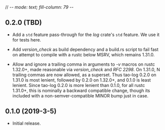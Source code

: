 // -*- mode: text; fill-column: 79 -*-

## 0.2.0 (TBD)

* Add a `std` feature pass-through for the _log_ crate's `std` feature. We
  use it for tests here.

* Add _version_check_ as build dependency and a build.rs script to fail fast on
  attempt to compile with a rustc below MSRV, which remains 1.31.0.

* Allow and ignore a trailing comma in arguments to _-v_ macros on rustc
  1.32.0+, made reasonable via _version_check_ and _RFC 2298_. On 1.31.0, N
  trailing commas are now allowed, as a superset. Thus tao-log 0.2.0 on 1.31.0
  is most lenient, followed by 0.2.0 on 1.32.0+, and 0.1.0 is least lenient.
  Since tao-log 0.2.0 is more lenient than 0.1.0, for all rustc 1.31.0+, this
  is nominally a backward compatible change, though its included with a
  non-semver-compatible MINOR bump just in case.

## 0.1.0 (2019-3-5)
* Initial release.
